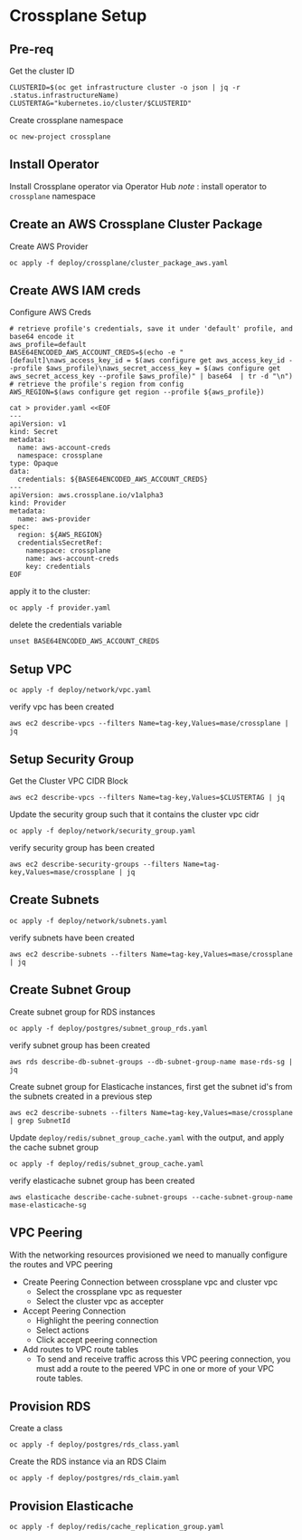 # Crossplane Setup 

## Pre-req
Get the cluster ID
```
CLUSTERID=$(oc get infrastructure cluster -o json | jq -r .status.infrastructureName)
CLUSTERTAG="kubernetes.io/cluster/$CLUSTERID"
```
Create crossplane namespace
```
oc new-project crossplane
```

## Install Operator 
Install Crossplane operator via Operator Hub
_note_ : install operator to `crossplane` namespace

## Create an AWS Crossplane Cluster Package
Create AWS Provider 
```
oc apply -f deploy/crossplane/cluster_package_aws.yaml
```

## Create AWS IAM creds
Configure AWS Creds
```
# retrieve profile's credentials, save it under 'default' profile, and base64 encode it
aws_profile=default
BASE64ENCODED_AWS_ACCOUNT_CREDS=$(echo -e "[default]\naws_access_key_id = $(aws configure get aws_access_key_id --profile $aws_profile)\naws_secret_access_key = $(aws configure get aws_secret_access_key --profile $aws_profile)" | base64  | tr -d "\n")
# retrieve the profile's region from config
AWS_REGION=$(aws configure get region --profile ${aws_profile})
```
```
cat > provider.yaml <<EOF
---
apiVersion: v1
kind: Secret
metadata:
  name: aws-account-creds
  namespace: crossplane
type: Opaque
data:
  credentials: ${BASE64ENCODED_AWS_ACCOUNT_CREDS}
---
apiVersion: aws.crossplane.io/v1alpha3
kind: Provider
metadata:
  name: aws-provider
spec:
  region: ${AWS_REGION}
  credentialsSecretRef:
    namespace: crossplane
    name: aws-account-creds
    key: credentials
EOF
```

apply it to the cluster:
```
oc apply -f provider.yaml
```

delete the credentials variable
```
unset BASE64ENCODED_AWS_ACCOUNT_CREDS
```

## Setup VPC
```
oc apply -f deploy/network/vpc.yaml
```
verify vpc has been created 
```
aws ec2 describe-vpcs --filters Name=tag-key,Values=mase/crossplane | jq
```

## Setup Security Group
Get the Cluster VPC CIDR Block
```
aws ec2 describe-vpcs --filters Name=tag-key,Values=$CLUSTERTAG | jq
```
Update the security group such that it contains the cluster vpc cidr
```
oc apply -f deploy/network/security_group.yaml
```
verify security group has been created
```
aws ec2 describe-security-groups --filters Name=tag-key,Values=mase/crossplane | jq
```

## Create Subnets
```
oc apply -f deploy/network/subnets.yaml
```
verify subnets have been created
```
aws ec2 describe-subnets --filters Name=tag-key,Values=mase/crossplane | jq
```

## Create Subnet Group
Create subnet group for RDS instances
```
oc apply -f deploy/postgres/subnet_group_rds.yaml
```

verify subnet group has been created
```
aws rds describe-db-subnet-groups --db-subnet-group-name mase-rds-sg | jq
```

Create subnet group for Elasticache instances, first get the subnet id's from the subnets created in a previous step
```
aws ec2 describe-subnets --filters Name=tag-key,Values=mase/crossplane | grep SubnetId 
```

Update `deploy/redis/subnet_group_cache.yaml` with the output, and apply the cache subnet group
```
oc apply -f deploy/redis/subnet_group_cache.yaml
```

verify elasticache subnet group has been created
```
aws elasticache describe-cache-subnet-groups --cache-subnet-group-name mase-elasticache-sg
```

## VPC Peering
With the networking resources provisioned we need to manually configure the routes and VPC peering
- Create Peering Connection between crossplane vpc and cluster vpc
  - Select the crossplane vpc as requester
  - Select the cluster vpc as accepter
- Accept Peering Connection
  - Highlight the peering connection
  - Select actions
  - Click accept peering connection
- Add routes to VPC route tables 
  - To send and receive traffic across this VPC peering connection, you must add a route to the peered VPC in one or more of your VPC route tables.

## Provision RDS
Create a class
```
oc apply -f deploy/postgres/rds_class.yaml
```
Create the RDS instance via an RDS Claim
```
oc apply -f deploy/postgres/rds_claim.yaml
```

## Provision Elasticache
```
oc apply -f deploy/redis/cache_replication_group.yaml
```
